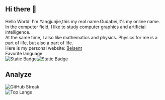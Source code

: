 ## Hi there 👋
Hello World!
I'm Yangjunjie,this my real name.Gudabei,it's my online name.  
In the computer field, I like to study computer graphics and artificial intelligence.  
At the same time, I also like mathematics and physics. Physics for me is a part of life, but also a part of life.  
Here is my personal website: [Beisent](http://beisent.com/)  
Favorite language  
![Static Badge](https://img.shields.io/badge/C%2B%2B-1?style=flat&logo=C%2B%2B&logoColor=000000&logoSize=auto&labelColor=FFFFFF&color=000000)![Static Badge](https://img.shields.io/badge/Rust-1?style=flat&logo=Rust&logoSize=auto&labelColor=FF9100&color=FF9100)



## Analyze  
![GitHub Streak](https://streak-stats.demolab.com/?user=Yang-Junjie)  
![Top Langs](https://github-readme-stats.vercel.app/api/top-langs/?username=Yang-Junjie&layout=compact)






